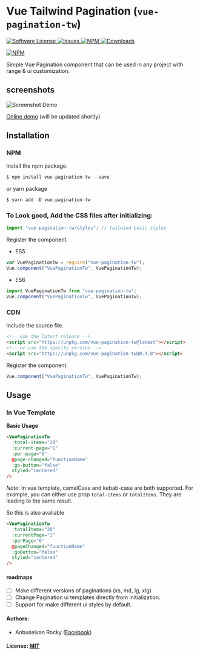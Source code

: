 # Vue Tailwind Pagination (`vue-pagination-tw`)

<a href="LICENSE">
  <img src="https://img.shields.io/badge/license-MIT-brightgreen.svg" alt="Software License" />
</a>
<a href="https://github.com/anburocky3/vue-pagination-tw/issues">
  <img src="https://img.shields.io/github/issues/anburocky3/vue-pagination-tw.svg" alt="Issues" />
</a>
<a href="https://npmjs.org/package/vue-pagination-tw">
  <img src="https://img.shields.io/npm/v/vue-pagination-tw.svg?style=flat-squar" alt="NPM" />
</a>
<a href="https://www.npmjs.com/package/vue-pagination-tw">
  <img src="https://img.shields.io/npm/dw/vue-pagination-tw" alt="Downloads" />
</a>

[![NPM](https://nodei.co/npm/vue-pagination-tw.png)](https://nodei.co/npm/vue-pagination-tw/)

Simple Vue Pagination component that can be used in any project with range &amp; ui customization.

## screenshots

![Screenshot Demo](./screenshots/vue-pagination-tw-demo)

[Online demo](#) (will be updated shortly)

## Installation

### NPM

Install the npm package.

```js
$ npm install vue-pagination-tw --save
```

or yarn package

```js
$ yarn add -D vue-pagination-tw
```

### To Look good, Add the CSS files after initializing:

```js
import "vue-pagination-tw/styles"; // tailwind basic styles
```

Register the component.

- ES5

```js
var VuePaginationTw = require("vue-pagination-tw");
Vue.component("VuePaginationTw", VuePaginationTw);
```

- ES6

```js
import VuePaginationTw from "vue-pagination-tw";
Vue.component("VuePaginationTw", VuePaginationTw);
```

### CDN

Include the source file.

```html
<!-- use the latest release -->
<script src="https://unpkg.com/vue-pagination-tw@latest"></script>
<!-- or use the specify version -->
<script src="https://unpkg.com/vue-pagination-tw@0.9.0"></script>
```

Register the component.

```js
Vue.component("VuePaginationTw", VuePaginationTw);
```

## Usage

### In Vue Template

**Basic Usage**

```html
<VuePaginationTw
  :total-items="20"
  :current-page="1"
  :per-page="6"
  @page-changed="functionName"
  :go-button="false"
  styled="centered"
/>
```

_Note_: In vue template, camelCase and kebab-case are both supported. For example, you can either use prop `total-items` or `totalItems`. They are leading to the same result.

So this is also avaliable

```html
<VuePaginationTw
  :totalItems="20"
  :currentPage="1"
  :perPage="6"
  @pageChanged="functionName"
  :goButton="false"
  styled="centered"
/>
```

#### roadmaps

- [ ] Make different versions of paginations (xs, md, lg, xlg)
- [ ] Change Pagination ui templates directly from initialization.
- [ ] Support for make different ui styles by default.

#### Authors:

- Anbuselvan Rocky ([Facebook](https://fb.me/anburocky3))

#### License: [MIT](./LICENSE.md)

